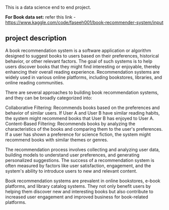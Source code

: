 This is a data science end to end project.

**For Book data set:**
refer this link - https://www.kaggle.com/code/faseeh001/book-recommender-system/input 

## project description
A book recommendation system is a software application or algorithm designed to suggest books to users based on their preferences, historical behavior, or other relevant factors. The goal of such systems is to help users discover books that they might find interesting or enjoyable, thereby enhancing their overall reading experience. Recommendation systems are widely used in various online platforms, including bookstores, libraries, and online reading communities.

There are several approaches to building book recommendation systems, and they can be broadly categorized into:

Collaborative Filtering:
Recommends books based on the preferences and behavior of similar users. If User A and User B have similar reading habits, the system might recommend books that User B has enjoyed to User A.
Content-Based Filtering:
Recommends books by analyzing the characteristics of the books and comparing them to the user's preferences. If a user has shown a preference for science fiction, the system might recommend books with similar themes or genres.

The recommendation process involves collecting and analyzing user data, building models to understand user preferences, and generating personalized suggestions. The success of a recommendation system is often measured by factors like user satisfaction, engagement, and the system's ability to introduce users to new and relevant content.

Book recommendation systems are prevalent in online bookstores, e-book platforms, and library catalog systems. They not only benefit users by helping them discover new and interesting books but also contribute to increased user engagement and improved business for book-related platforms.
